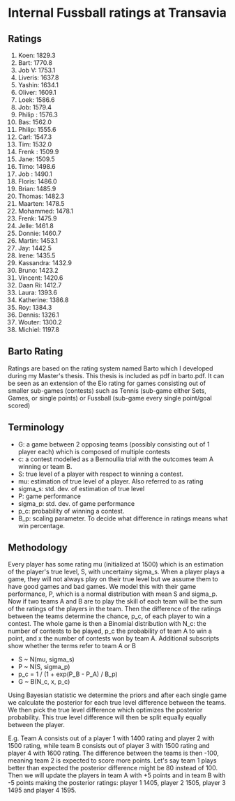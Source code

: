 # Internal Fussball ratings at Transavia
## Ratings
1. Koen: 1829.3 
2. Bart: 1770.8 
3. Job V: 1753.1 
4. Liveris: 1637.8 
5. Yashin: 1634.1 
6. Oliver: 1609.1 
7. Loek: 1586.6 
8. Job: 1579.4 
9. Philip : 1576.3 
10. Bas: 1562.0 
11. Philip: 1555.6 
12. Carl: 1547.3 
13. Tim: 1532.0 
14. Frenk : 1509.9 
15. Jane: 1509.5 
16. Timo: 1498.6 
17. Job : 1490.1 
18. Floris: 1486.0 
19. Brian: 1485.9 
20. Thomas: 1482.3 
21. Maarten: 1478.5 
22. Mohammed: 1478.1 
23. Frenk: 1475.9 
24. Jelle: 1461.8 
25. Donnie: 1460.7 
26. Martin: 1453.1 
27. Jay: 1442.5 
28. Irene: 1435.5 
29. Kassandra: 1432.9 
30. Bruno: 1423.2 
31. Vincent: 1420.6 
32. Daan Ri: 1412.7 
33. Laura: 1393.6 
34. Katherine: 1386.8 
35. Roy: 1384.3 
36. Dennis: 1326.1 
37. Wouter: 1300.2 
38. Michiel: 1197.8 

## Barto Rating
Ratings are based on the rating system named Barto which I developed during my Master's thesis. This thesis is included as pdf in barto.pdf. It can be seen as an extension of the Elo rating for games consisting out of smaller sub-games (contests) such as Tennis (sub-game either Sets, Games, or single points) or Fussball (sub-game every single point/goal scored)
## Terminology
- G: a game between 2 opposing teams (possibly consisting out of 1 player each) which is composed of multiple contests
- c: a contest modelled as a Bernoullia trial with the outcomes team A winning or team B.
- S: true level of a player with respect to winning a contest.
- mu: estimation of true level of a player. Also referred to as rating
- sigma_s: std. dev. of estimation of true level
- P: game performance
- sigma_p: std. dev. of game performance
- p_c: probability of winning a contest.
- B_p: scaling parameter. To decide what difference in ratings means what win percentage.
## Methodology
Every player has some rating mu (initialized at 1500) which is an estimation of the player's true level, S, with uncertainy sigma_s. When a player plays a game, they will not always play on their true level but we assume them to have good games and bad games. We model this with their game performance, P, which is a normal distribution with mean S and sigma_p. Now if two teams A and B are to play the skill of each team will be the sum of the ratings of the players in the team. Then the difference of the ratings between the teams determine the chance, p_c, of each player to win a contest. The whole game is then a Binomial distribution with N_c: the number of contests to be played, p_c the probability of team A to win a point, and x the number of contests won by team A. Additional subscripts show whether the terms refer to team A or B
- S ~ N(mu, sigma_s)
- P ~ N(S, sigma_p)
- p_c = 1 / (1 + exp(P_B - P_A) / B_p)
- G ~ B(N_c, x, p_c)

Using Bayesian statistic we determine the priors and after each single game we calculate the posterior for each true level difference between the teams. We then pick the true level difference which optimizes the posterior probability. This true level difference will then be split equally equally between the player. 

E.g. Team A consists out of a player 1 with 1400 rating and player 2 with 1500 rating, while team B consists out of player 3 with 1500 rating and player 4 with 1600 rating. The difference between the teams is then -100, meaning team 2 is expected to score more points. Let's say team 1 plays better than expected the posterior difference might be 80 instead of 100. Then we will update the players in team A with +5 points and in team B with -5 points making the posterior ratings: player 1 1405, player 2 1505, player 3 1495 and player 4 1595.